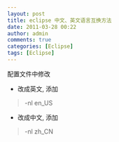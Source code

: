 ```yaml
---
layout: post
title: eclipse 中文、英文语言互换方法
date: 2011-03-28 00:22
author: admin
comments: true
categories: [Eclipse]
tags: [Eclipse]
---
```

配置文件中修改

* 改成英文,
添加
>-nl
en_US

* 改成中文,
添加
>-nl
zh_CN
